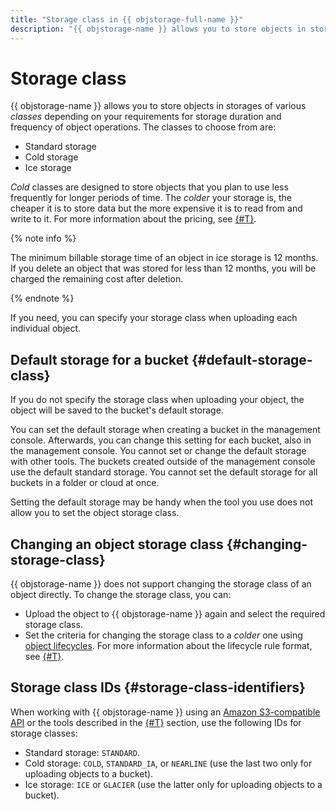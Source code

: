 ```yaml
---
title: "Storage class in {{ objstorage-full-name }}"
description: "{{ objstorage-name }} allows you to store objects in storages of various classes depending on your requirements for storage duration and frequency of operations with objects. The service offers standard, cold, and ice storage."
---
```


# Storage class

{{ objstorage-name }} allows you to store objects in storages of various _classes_ depending on your requirements for storage duration and frequency of object operations. The classes to choose from are:

* Standard storage
* Cold storage
* Ice storage

_Cold_ classes are designed to store objects that you plan to use less frequently for longer periods of time. The _colder_ your storage is, the cheaper it is to store data but the more expensive it is to read from and write to it. For more information about the pricing, see [{#T}](../pricing.md).


{% note info %}

The minimum billable storage time of an object in ice storage is 12 months. If you delete an object that was stored for less than 12 months, you will be charged the remaining cost after deletion.

{% endnote %}


If you need, you can specify your storage class when uploading each individual object.

## Default storage for a bucket {#default-storage-class}

If you do not specify the storage class when uploading your object, the object will be saved to the bucket's default storage.

You can set the default storage when creating a bucket in the management console. Afterwards, you can change this setting for each bucket, also in the management console. You cannot set or change the default storage with other tools. The buckets created outside of the management console use the default standard storage. You cannot set the default storage for all buckets in a folder or cloud at once.

Setting the default storage may be handy when the tool you use does not allow you to set the object storage class.

## Changing an object storage class {#changing-storage-class}

{{ objstorage-name }} does not support changing the storage class of an object directly. To change the storage class, you can:

- Upload the object to {{ objstorage-name }} again and select the required storage class.
- Set the criteria for changing the storage class to a _colder_ one using [object lifecycles](lifecycles.md). For more information about the lifecycle rule format, see [{#T}](../s3/api-ref/lifecycles/xml-config.md).

## Storage class IDs {#storage-class-identifiers}

When working with {{ objstorage-name }} using an [Amazon S3-compatible API](../s3/index.md) or the tools described in the [{#T}](../tools/index.md) section, use the following IDs for storage classes:

* Standard storage: `STANDARD`.
* Cold storage: `COLD`, `STANDARD_IA`, or `NEARLINE` (use the last two only for uploading objects to a bucket).
* Ice storage: `ICE` or `GLACIER` (use the latter only for uploading objects to a bucket).
